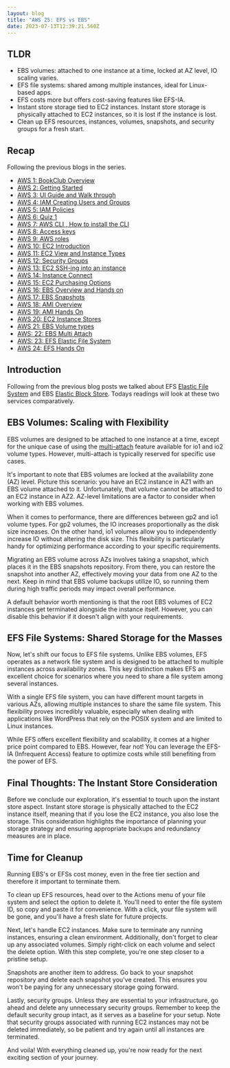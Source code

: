 ```yaml
---
layout: blog
title: "AWS 25: EFS vs EBS"
date: 2023-07-13T12:39:21.560Z
---
```


## TLDR

- EBS volumes: attached to one instance at a time, locked at AZ level, IO scaling varies.
- EFS file systems: shared among multiple instances, ideal for Linux-based apps.
- EFS costs more but offers cost-saving features like EFS-IA.
- Instant store storage tied to EC2 instances. Instant store storage is physically attached to EC2 instances, so it is lost if the instance is lost.
- Clean up EFS resources, instances, volumes, snapshots, and security groups for a fresh start.

## Recap

Following the previous blogs in the series.

- [AWS 1: BookClub Overview](https://magicishaqblog.netlify.app/aws/)
- [AWS 2: Getting Started](https://magicishaqblog.netlify.app/2023-01-23-aws-2-getting-started/)
- [AWS 3: UI Guide and Walk through](https://magicishaqblog.netlify.app/2023-01-27-aws-3-UI-guide-and-walkthrough)
- [AWS 4: IAM Creating Users and Groups](https://magicishaqblog.netlify.app/2023-01-28-aws-4-IAM)
- [AWS 5: IAM Policies](https://magicishaqblog.netlify.app/2023-02-03-aws-5-IAM-polices)
- [AWS 6: Quiz 1 ](https://magicishaqblog.netlify.app/aws-quiz-one)
- [AWS 7: AWS CLI , How to install the CLI](https://magicishaqblog.netlify.app/2023-10-03-aws-7-cli)
- [AWS 8: Access keys](https://magicishaqblog.netlify.app/2023-10-03-aws-8-access-keys)
- [AWS 9: AWS roles](https://magicishaqblog.netlify.app/2023-02-17-aws-9-roles)
- [AWS 10: EC2 Introduction](https://magicishaqblog.netlify.app/2023-02-24-aws-10-EC2/)
- [AWS 11: EC2 View and Instance Types](https://magicishaqblog.netlify.app/2023-03-03-aws-11-EC2-View-and-instance-types)
- [AWS 12: Security Groups](https://magicishaqblog.netlify.app/2023-03-10-aws-12-security-groups)
- [AWS 13: EC2 SSH-ing into an instance](https://magicishaqblog.netlify.app/2023-03-17-aws-13-ssh)
- [AWS 14: Instance Connect](https://magicishaqblog.netlify.app/2023-03-24-aws-14-instance-connect)
- [AWS 15: EC2 Purchasing Options](https://magicishaqblog.netlify.app/2023-03-31-aws-15-EC2-purchasing-options)
- [AWS 16: EBS Overview and Hands on](https://magicishaqblog.netlify.app/2023-04-14-aws-16-EBS-Overview-and-Hands-On)
- [AWS 17: EBS Snapshots](https://magicishaqblog.netlify.app/2023-04-21-aws-17-ebs-snapshots)
- [AWS 18: AMI Overview](https://magicishaqblog.netlify.app/2023-04-28-aws-18-ami)
- [AWS 19: AMI Hands On](https://magicishaqblog.netlify.app/2023-06-02-aws-19-AMI-Hands-On)
- [AWS 20: EC2 Instance Stores](https://magicishaqblog.netlify.app/2023-06-09-aws-20-EC2-Instance-Store)
- [AWS 21: EBS Volume types](https://magicishaqblog.netlify.app/2023-06-16-aws-21-EBS-volume-types)
- [AWS: 22: EBS Multi Attach](https://magicishaqblog.netlify.app/2023-06-23-aws-22-EBS-Multi-Attach)
- [AWS: 23: EFS Elastic File System](https://magicishaqblog.netlify.app/2023-06-30-aws-23-EFS-Elastic-File-System)
- [AWS 24: EFS Hands On](https://magicishasblog.netlify.app/2023-07-07-aws-24-EFS-Hands-On)

## Introduction

Following from the previous blog posts we talked about EFS [Elastic File System](https://magicishaqblog.netlify.app/2023-06-30-aws-23-EFS-Elastic-File-System) and EBS [Elastic Block Store](https://magicishaqblog.netlify.app/2023-04-14-aws-16-EBS-Overview-and-Hands-On/). Todays readings will look at these two services comparatively.

## EBS Volumes: Scaling with Flexibility

EBS volumes are designed to be attached to one instance at a time, except for the unique case of using the [multi-attach](https://magicishaqblog.netlify.app/2023-06-23-aws-22-EBS-Multi-Attach) feature available for io1 and io2 volume types. However, multi-attach is typically reserved for specific use cases.

It's important to note that EBS volumes are locked at the availability zone (AZ) level. Picture this scenario: you have an EC2 instance in AZ1 with an EBS volume attached to it. Unfortunately, that volume cannot be attached to an EC2 instance in AZ2. AZ-level limitations are a factor to consider when working with EBS volumes.

When it comes to performance, there are differences between gp2 and io1 volume types. For gp2 volumes, the IO increases proportionally as the disk size increases. On the other hand, io1 volumes allow you to independently increase IO without altering the disk size. This flexibility is particularly handy for optimizing performance according to your specific requirements.

Migrating an EBS volume across AZs involves taking a snapshot, which places it in the EBS snapshots repository. From there, you can restore the snapshot into another AZ, effectively moving your data from one AZ to the next. Keep in mind that EBS volume backups utilize IO, so running them during high traffic periods may impact overall performance.

A default behavior worth mentioning is that the root EBS volumes of EC2 instances get terminated alongside the instance itself. However, you can disable this behavior if it doesn't align with your requirements.

## EFS File Systems: Shared Storage for the Masses

Now, let's shift our focus to EFS file systems. Unlike EBS volumes, EFS operates as a network file system and is designed to be attached to multiple instances across availability zones. This key distinction makes EFS an excellent choice for scenarios where you need to share a file system among several instances.

With a single EFS file system, you can have different mount targets in various AZs, allowing multiple instances to share the same file system. This flexibility proves incredibly valuable, especially when dealing with applications like WordPress that rely on the POSIX system and are limited to Linux instances.

While EFS offers excellent flexibility and scalability, it comes at a higher price point compared to EBS. However, fear not! You can leverage the EFS-IA (Infrequent Access) feature to optimize costs while still benefiting from the power of EFS.

## Final Thoughts: The Instant Store Consideration

Before we conclude our exploration, it's essential to touch upon the instant store aspect. Instant store storage is physically attached to the EC2 instance itself, meaning that if you lose the EC2 instance, you also lose the storage. This consideration highlights the importance of planning your storage strategy and ensuring appropriate backups and redundancy measures are in place.

## Time for Cleanup

Running EBS's or EFSs cost money, even in the free tier section and therefore it important to terminate them.

To clean up EFS resources, head over to the Actions menu of your file system and select the option to delete it. You'll need to enter the file system ID, so copy and paste it for convenience. With a click, your file system will be gone, and you'll have a fresh slate for future projects.

Next, let's handle EC2 instances. Make sure to terminate any running instances, ensuring a clean environment. Additionally, don't forget to clear up any associated volumes. Simply right-click on each volume and select the delete option. With this step complete, you're one step closer to a pristine setup.

Snapshots are another item to address. Go back to your snapshot repository and delete each snapshot you've created. This ensures you won't be paying for any unnecessary storage going forward.

Lastly, security groups. Unless they are essential to your infrastructure, go ahead and delete any unnecessary security groups. Remember to keep the default security group intact, as it serves as a baseline for your setup. Note that security groups associated with running EC2 instances may not be deleted immediately, so be patient and try again until all instances are terminated.

And voila! With everything cleaned up, you're now ready for the next exciting section of your journey.
